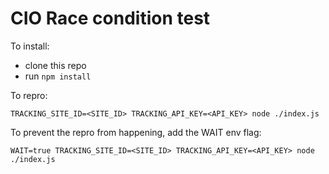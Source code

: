 CIO Race condition test
=======================

To install:
- clone this repo
- run `npm install`

To repro:
```
TRACKING_SITE_ID=<SITE_ID> TRACKING_API_KEY=<API_KEY> node ./index.js 
```

To prevent the repro from happening, add the WAIT env flag:
```
WAIT=true TRACKING_SITE_ID=<SITE_ID> TRACKING_API_KEY=<API_KEY> node ./index.js 
```


